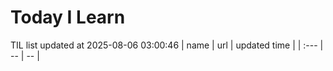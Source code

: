 # Today I Learn 
TIL list updated at 2025-08-06 03:00:46
| name | url | updated time |
| :--- | -- | -- |
